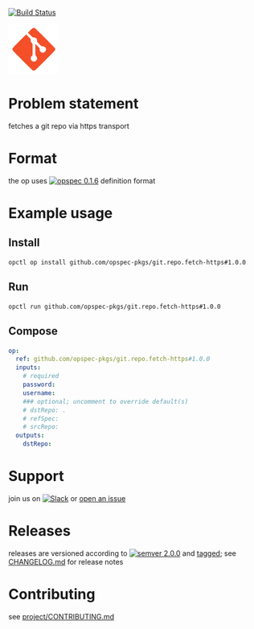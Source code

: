 [![Build Status](https://travis-ci.org/opspec-pkgs/git.repo.fetch-https.svg?branch=master)](https://travis-ci.org/opspec-pkgs/git.repo.fetch-https)

<img src="icon.svg" alt="icon" height="100px">

# Problem statement

fetches a git repo via https transport

# Format

the op uses [![opspec 0.1.6](https://img.shields.io/badge/opspec-0.1.6-brightgreen.svg?colorA=6b6b6b&colorB=fc16be)](https://opspec.io/0.1.6) definition format

# Example usage

## Install

```shell
opctl op install github.com/opspec-pkgs/git.repo.fetch-https#1.0.0
```

## Run

```
opctl run github.com/opspec-pkgs/git.repo.fetch-https#1.0.0
```

## Compose

```yaml
op:
  ref: github.com/opspec-pkgs/git.repo.fetch-https#1.0.0
  inputs:
    # required
    password:
    username:
    ### optional; uncomment to override default(s)
    # dstRepo: .
    # refSpec:  
    # srcRepo:  
  outputs:
    dstRepo:
```

# Support

join us on
[![Slack](https://opctl-slackin.herokuapp.com/badge.svg)](https://opctl-slackin.herokuapp.com/)
or
[open an issue](https://github.com/opspec-pkgs/git.repo.fetch-https/issues)

# Releases

releases are versioned according to
[![semver 2.0.0](https://img.shields.io/badge/semver-2.0.0-brightgreen.svg)](http://semver.org/spec/v2.0.0.html)
and [tagged](https://git-scm.com/book/en/v2/Git-Basics-Tagging); see
[CHANGELOG.md](CHANGELOG.md) for release notes

# Contributing

see
[project/CONTRIBUTING.md](https://github.com/opspec-pkgs/project/blob/master/CONTRIBUTING.md)
